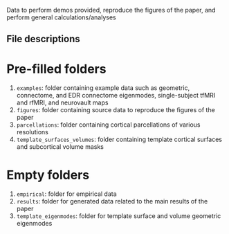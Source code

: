 Data to perform demos provided, reproduce the figures of the paper, and perform general calculations/analyses 

## File descriptions

# Pre-filled folders
1. `examples`: folder containing example data such as geometric, connectome, and EDR connectome eigenmodes, single-subject tfMRI and rfMRI, and neurovault maps
2. `figures`: folder containing source data to reproduce the figures of the paper
3. `parcellations`: folder containing cortical parcellations of various resolutions
4. `template_surfaces_volumes`: folder containing template cortical surfaces and subcortical volume masks

# Empty folders
1. `empirical`: folder for empirical data
2. `results`: folder for generated data related to the main results of the paper
3. `template_eigenmodes`: folder for template surface and volume geometric eigenmodes

